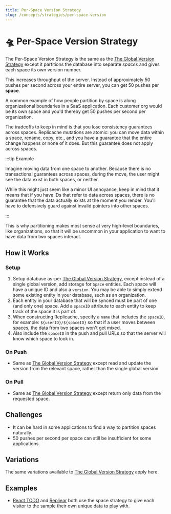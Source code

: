 ```yaml
---
title: Per-Space Version Strategy
slug: /concepts/strategies/per-space-version
---
```


# 🛸 Per-Space Version Strategy

The Per-Space Version Strategy is the same as the [The Global Version Strategy](/concepts/strategies/global-version) except it partitions the database into separate _spaces_ and gives each space its own version number.

This increases throughput of the server. Instead of approximately 50 pushes per second across your entire server, you can get 50 pushes per **space**.

A common example of how people partition by space is along organizational boundaries in a SaaS application. Each customer org would be its own space and you'd thereby get 50 pushes per second per organization.

The tradeoffs to keep in mind is that you lose consistency guarantees across spaces. Replicache mutations are atomic: you can move data within a space, rename, copy, etc., and you have a guarantee that the entire change happens or none of it does. But this guarantee does not apply across spaces.

:::tip Example

Imagine moving data from one space to another. Because there is no transactional guarantees across spaces, during the move, the user might see the data exist in both spaces, or neither.

While this might just seem like a minor UI annoyance, keep in mind that it means that if you have IDs that refer to data across spaces, there is no guarantee that the data actually exists at the moment you render. You'll have to defensively guard against invalid pointers into other spaces.

:::

This is why partitioning makes most sense at very high-level boundaries, like organizations, so that it will be uncommon in your application to want to have data from two spaces interact.

## How it Works

### Setup

1. Setup database as-per [The Global Version Strategy](/concepts/strategies/global-version), except instead of a single global version, add storage for `Space` entities. Each space will have a unique ID and also a `version`. You may be able to simply extend some existing entity in your database, such as an organization.
2. Each entity in your database that will be synced must be part of one (and only one) space. Add a `spaceID` attribute to each entity to keep track of the space it is part of.
3. When constructing Replicache, specify a `name` that includes the `spaceID`, for example: `${userID}/${spaceID}` so that if a user moves between spaces, the data from two spaces won't get mixed.
4. Also include the `spaceID` in the push and pull URLs so that the server will know which space to look in.

### On Push

- Same as [The Global Version Strategy](/concepts/strategies/global-version) except read and update the version from the relevant space, rather than the single global version.

### On Pull

- Same as [The Global Version Strategy](/concepts/strategies/global-version) except return only data from the requested space.

## Challenges

- It can be hard in some applications to find a way to partition spaces naturally.
- 50 pushes per second per space can still be insufficient for some applications.

## Variations

The same variations available to [The Global Version Strategy](/concepts/strategies/global-version#variations) apply here.

## Examples

- [React TODO](/examples/todo) and [Repliear](/examples/repliear) both use the space strategy to give each visitor to the sample their own unique data to play with.
